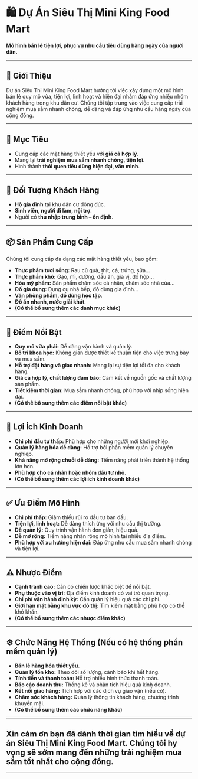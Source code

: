 # 🛍️ Dự Án Siêu Thị Mini King Food Mart

**Mô hình bán lẻ tiện lợi, phục vụ nhu cầu tiêu dùng hàng ngày của người dân.**

---

## 🌟 Giới Thiệu

Dự án Siêu Thị Mini King Food Mart hướng tới việc xây dựng một mô hình bán lẻ quy mô vừa, tiện lợi, linh hoạt và hiện đại nhằm đáp ứng nhiều nhóm khách hàng trong khu dân cư. Chúng tôi tập trung vào việc cung cấp trải nghiệm mua sắm nhanh chóng, dễ dàng và đáp ứng nhu cầu hàng ngày của cộng đồng.

---

## 🎯 Mục Tiêu

* Cung cấp các mặt hàng thiết yếu với **giá cả hợp lý**.
* Mang lại **trải nghiệm mua sắm nhanh chóng, tiện lợi**.
* Hình thành **thói quen tiêu dùng hiện đại, văn minh**.

---

## 👥 Đối Tượng Khách Hàng

* **Hộ gia đình** tại khu dân cư đông đúc.
* **Sinh viên, người đi làm, nội trợ**.
* Người có **thu nhập trung bình – ổn định**.

---

## 📦 Sản Phẩm Cung Cấp

Chúng tôi cung cấp đa dạng các mặt hàng thiết yếu, bao gồm:

* **Thực phẩm tươi sống:** Rau củ quả, thịt, cá, trứng, sữa...
* **Thực phẩm khô:** Gạo, mì, đường, dầu ăn, gia vị, đồ hộp...
* **Hóa mỹ phẩm:** Sản phẩm chăm sóc cá nhân, chăm sóc nhà cửa...
* **Đồ gia dụng:** Dụng cụ nhà bếp, đồ dùng gia đình...
* **Văn phòng phẩm, đồ dùng học tập**.
* **Đồ ăn nhanh, nước giải khát**.
* **(Có thể bổ sung thêm các danh mục khác)**

---

## 🌟 Điểm Nổi Bật

* **Quy mô vừa phải:** Dễ dàng vận hành và quản lý.
* **Bố trí khoa học:** Không gian được thiết kế thuận tiện cho việc trưng bày và mua sắm.
* **Hỗ trợ đặt hàng và giao nhanh:** Mang lại sự tiện lợi tối đa cho khách hàng.
* **Giá cả hợp lý, chất lượng đảm bảo:** Cam kết về nguồn gốc và chất lượng sản phẩm.
* **Tiết kiệm thời gian:** Mua sắm nhanh chóng, phù hợp với nhịp sống hiện đại.
* **(Có thể bổ sung thêm các điểm nổi bật khác)**

---

## 💼 Lợi Ích Kinh Doanh

* **Chi phí đầu tư thấp:** Phù hợp cho những người mới khởi nghiệp.
* **Quản lý hàng hóa dễ dàng:** Hỗ trợ bởi phần mềm quản lý chuyên nghiệp.
* **Khả năng mở rộng chuỗi dễ dàng:** Tiềm năng phát triển thành hệ thống lớn hơn.
* **Phù hợp cho cá nhân hoặc nhóm đầu tư nhỏ**.
* **(Có thể bổ sung thêm các lợi ích kinh doanh khác)**

---

## ✅ Ưu Điểm Mô Hình

* **Chi phí thấp:** Giảm thiểu rủi ro đầu tư ban đầu.
* **Tiện lợi, linh hoạt:** Dễ dàng thích ứng với nhu cầu thị trường.
* **Dễ quản lý:** Quy trình vận hành đơn giản, hiệu quả.
* **Dễ mở rộng:** Tiềm năng nhân rộng mô hình tại nhiều địa điểm.
* **Phù hợp với xu hướng hiện đại:** Đáp ứng nhu cầu mua sắm nhanh chóng và tiện lợi.

---

## ⚠️ Nhược Điểm

* **Cạnh tranh cao:** Cần có chiến lược khác biệt để nổi bật.
* **Phụ thuộc vào vị trí:** Địa điểm kinh doanh có vai trò quan trọng.
* **Chi phí vận hành định kỳ:** Cần quản lý hiệu quả các chi phí.
* **Giới hạn mặt bằng khu vực đô thị:** Tìm kiếm mặt bằng phù hợp có thể khó khăn.
* **(Có thể bổ sung thêm các nhược điểm khác)**

---

## ⚙️ Chức Năng Hệ Thống (Nếu có hệ thống phần mềm quản lý)

* **Bán lẻ hàng hóa thiết yếu.**
* **Quản lý tồn kho:** Theo dõi số lượng, cảnh báo khi hết hàng.
* **Tính tiền và thanh toán:** Hỗ trợ nhiều hình thức thanh toán.
* **Báo cáo doanh thu:** Thống kê và phân tích hiệu quả kinh doanh.
* **Kết nối giao hàng:** Tích hợp với các dịch vụ giao vận (nếu có).
* **Chăm sóc khách hàng:** Quản lý thông tin khách hàng, chương trình khuyến mãi.
* **(Có thể bổ sung thêm các chức năng khác)**

---


## Xin cảm ơn bạn đã dành thời gian tìm hiểu về dự án Siêu Thị Mini King Food Mart. Chúng tôi hy vọng sẽ sớm mang đến những trải nghiệm mua sắm tốt nhất cho cộng đồng.

---
